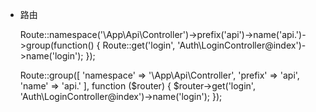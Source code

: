 - 路由

    Route::namespace('\App\Api\Controller')->prefix('api')->name('api.')->group(function() {
        Route::get('login', 'Auth\LoginController@index')->name('login');
    });

    Route::group([
        'namespace' => '\App\Api\Controller',
        'prefix' => 'api',
        'name' => 'api.'
    ], function ($router) {
        $router->get('login', 'Auth\LoginController@index')->name('login');
    });
